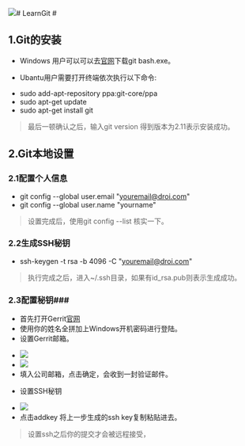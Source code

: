 ![](http://i.imgur.com/3KC3GGK.png)# LearnGit #
## 1.Git的安装 ##
- Windows 用户可以可以去[官网](https://git-for-windows.github.io/)下载git bash.exe。

- Ubantu用户需要打开终端依次执行以下命令:

 + sudo add-apt-repository ppa:git-core/ppa
 + sudo apt-get update
 + sudo apt-get install git

> 最后一顿确认之后，输入git version 得到版本为2.11表示安装成功。

## 2.Git本地设置 ##
### 2.1配置个人信息 ###
- git config --global user.email "youremail@droi.com"
- git config --global user.name "yourname"
> 设置完成后，使用git config --list 核实一下。

### 2.2生成SSH秘钥 ###
-  ssh-keygen -t rsa -b 4096 -C "youremail@droi.com"
> 执行完成之后，进入~/.ssh目录，如果有id_rsa.pub则表示生成成功。

### 2.3配置秘钥###
- 首先打开Gerrit[官网](http://10.20.40.19:8080/)
- 使用你的姓名全拼加上Windows开机密码进行登陆。
- 设置Gerrit邮箱。

 + ![](http://i.imgur.com/3lQ8QyV.png)
 + ![](http://i.imgur.com/h9t6b4p.png)
 + 填入公司邮箱，点击确定，会收到一封验证邮件。

- 设置SSH秘钥

 + ![](http://i.imgur.com/EnCNE4i.png)
 + 点击addkey 将上一步生成的ssh key复制粘贴进去。
 
> 设置ssh之后你的提交才会被远程接受，



